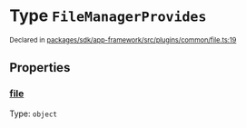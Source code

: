 # Type `FileManagerProvides`
<sub>Declared in [packages/sdk/app-framework/src/plugins/common/file.ts:19](https://github.com/dxos/dxos/blob/5b3d9243a/packages/sdk/app-framework/src/plugins/common/file.ts#L19)</sub>




## Properties
### [file](https://github.com/dxos/dxos/blob/5b3d9243a/packages/sdk/app-framework/src/plugins/common/file.ts#L20)
Type: <code>object</code>





